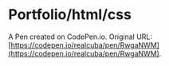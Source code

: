 # Portfolio/html/css

A Pen created on CodePen.io. Original URL: [https://codepen.io/realcuba/pen/RwgaNWM](https://codepen.io/realcuba/pen/RwgaNWM).



